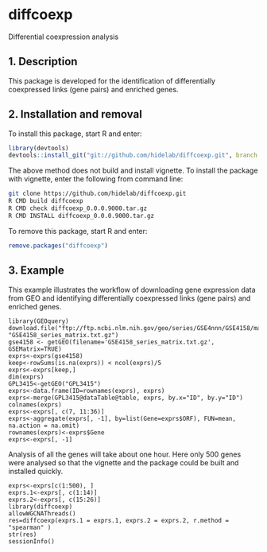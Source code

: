 diffcoexp
=========
Differential coexpression analysis

## 1. Description

This package is developed for the identification of differentially coexpressed links (gene pairs) and enriched genes.

## 2. Installation and removal

To install this package, start R and enter:
```R
library(devtools)
devtools::install_git("git://github.com/hidelab/diffcoexp.git", branch = "master")
```
The above method does not build and install vignette. To install the package with vignette, enter the following from command line:
```bash
git clone https://github.com/hidelab/diffcoexp.git
R CMD build diffcoexp
R CMD check diffcoexp_0.0.0.9000.tar.gz
R CMD INSTALL diffcoexp_0.0.0.9000.tar.gz
```
To remove this package, start R and enter:
```R
remove.packages("diffcoexp")
```
## 3. Example

This example illustrates the workflow of downloading gene expression data from GEO and identifying differentially coexpressed links (gene pairs) and enriched genes. 

```{r message=FALSE, warnings = FALSE}
library(GEOquery)
download.file("ftp://ftp.ncbi.nlm.nih.gov/geo/series/GSE4nnn/GSE4158/matrix/GSE4158_series_matrix.txt.gz", "GSE4158_series_matrix.txt.gz")
gse4158 <- getGEO(filename='GSE4158_series_matrix.txt.gz', GSEMatrix=TRUE)
exprs<-exprs(gse4158)
keep<-rowSums(is.na(exprs)) < ncol(exprs)/5
exprs<-exprs[keep,]
dim(exprs)
GPL3415<-getGEO("GPL3415")
exprs<-data.frame(ID=rownames(exprs), exprs)
exprs<-merge(GPL3415@dataTable@table, exprs, by.x="ID", by.y="ID")
colnames(exprs)
exprs<-exprs[, c(7, 11:36)]
exprs<-aggregate(exprs[, -1], by=list(Gene=exprs$ORF), FUN=mean, na.action = na.omit)
rownames(exprs)<-exprs$Gene
exprs<-exprs[, -1]
```
Analysis of all the genes will take about one hour. Here only 500 genes were analysed so that the vignette and the package could be built and installed quickly.
```{r message=FALSE, warnings = FALSE}
exprs<-exprs[c(1:500), ]
exprs.1<-exprs[, c(1:14)]
exprs.2<-exprs[, c(15:26)]
library(diffcoexp)
allowWGCNAThreads()
res=diffcoexp(exprs.1 = exprs.1, exprs.2 = exprs.2, r.method = "spearman" )
str(res)
sessionInfo()
```
